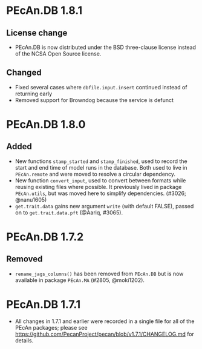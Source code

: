 # PEcAn.DB 1.8.1

## License change
* PEcAn.DB is now distributed under the BSD three-clause license instead of the NCSA Open Source license.

## Changed
* Fixed several cases where `dbfile.input.insert` continued instead of returning early
* Removed support for Browndog because the service is defunct 


# PEcAn.DB 1.8.0

## Added

* New functions `stamp_started` and `stamp_finished`, used to record the start
  and end time of model runs in the database. Both used to live in
  `PEcAn.remote` and were moved to resolve a circular dependency.
* New function `convert_input`, used to convert between formats while reusing
  existing files where possible. It previously lived in package `PEcAn.utils`,
  but was moved here to simplify dependencies. (#3026; @nanu1605)
* `get.trait.data` gains new argument `write` (with default FALSE), passed on to `get.trait.data.pft` (@Aariq, #3065).

# PEcAn.DB 1.7.2

## Removed

* `rename_jags_columns()` has been removed from `PEcAn.DB` but is now available
  in package `PEcAn.MA` (#2805, @moki1202).


# PEcAn.DB 1.7.1

* All changes in 1.7.1 and earlier were recorded in a single file for all of
  the PEcAn packages; please see
  https://github.com/PecanProject/pecan/blob/v1.7.1/CHANGELOG.md for details.
